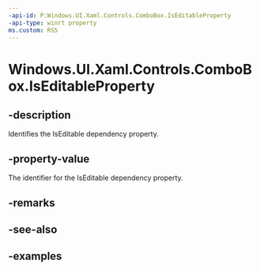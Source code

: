 ```yaml
---
-api-id: P:Windows.UI.Xaml.Controls.ComboBox.IsEditableProperty
-api-type: winrt property
ms.custom: RS5
---
```


<!-- Property syntax.
public DependencyProperty IsEditableProperty { get; }
-->

# Windows.UI.Xaml.Controls.ComboBox.IsEditableProperty

## -description

Identifies the IsEditable dependency property.

## -property-value

The identifier for the IsEditable dependency property.

## -remarks

## -see-also

## -examples

